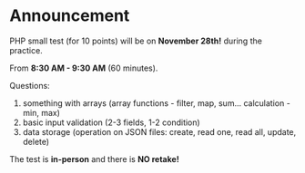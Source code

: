 # Announcement

PHP small test (for 10 points) will be on **November 28th!** during the practice.

From **8:30 AM - 9:30 AM** (60 minutes).

Questions:
1. something with arrays (array functions - filter, map, sum... calculation - min, max)
2. basic input validation (2-3 fields, 1-2 condition)
3. data storage (operation on JSON files: create, read one, read all, update, delete)

The test is **in-person** and there is **NO retake!**
